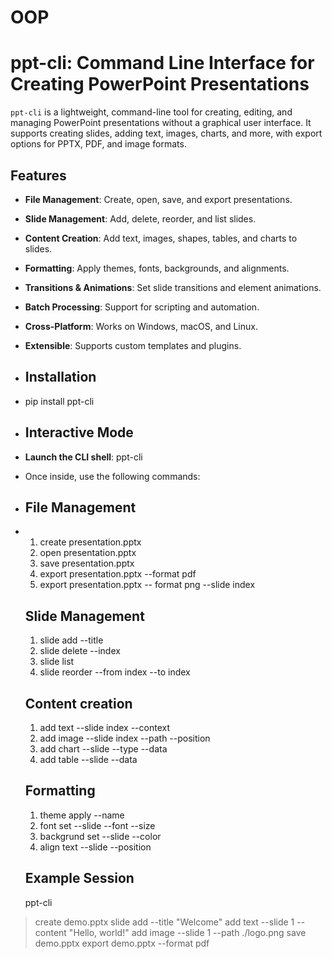 # OOP

# ppt-cli: Command Line Interface for Creating PowerPoint Presentations

`ppt-cli` is a lightweight, command-line tool for creating, editing, and managing PowerPoint presentations without a graphical user interface. It supports creating slides, adding text, images, charts, and more, with export options for PPTX, PDF, and image formats.

## Features

- **File Management**: Create, open, save, and export presentations.
- **Slide Management**: Add, delete, reorder, and list slides.
- **Content Creation**: Add text, images, shapes, tables, and charts to slides.
- **Formatting**: Apply themes, fonts, backgrounds, and alignments.
- **Transitions & Animations**: Set slide transitions and element animations.
- **Batch Processing**: Support for scripting and automation.
- **Cross-Platform**: Works on Windows, macOS, and Linux.
- **Extensible**: Supports custom templates and plugins.

- ## Installation

- pip install ppt-cli

- ## Interactive Mode
- **Launch the CLI shell**: ppt-cli
- Once inside, use the following commands:

- ## File Management

- 1. create presentation.pptx
  2. open presentation.pptx
  3. save presentation.pptx
  4. export presentation.pptx --format pdf
  5. export presentation.pptx -- format png --slide index
 
  ## Slide Management

  1. slide add --title
  2. slide delete --index
  3. slide list
  4. slide reorder --from index --to index

  ## Content creation

  1. add text --slide index --context
  2. add image --slide index --path --position
  3. add chart --slide --type --data
  4. add table --slide --data
 
  ## Formatting

  1. theme apply --name
  2. font set --slide --font --size
  3. backgrund set --slide --color
  4. align text --slide --position
 
  ## Example Session
  ppt-cli
> create demo.pptx
> slide add --title "Welcome"
> add text --slide 1 --content "Hello, world!"
> add image --slide 1 --path ./logo.png
> save demo.pptx
> export demo.pptx --format pdf
